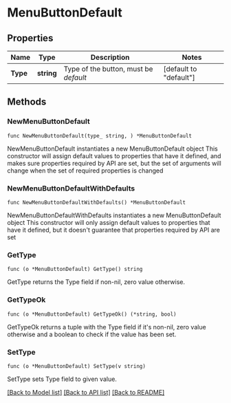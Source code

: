 # MenuButtonDefault

## Properties

Name | Type | Description | Notes
------------ | ------------- | ------------- | -------------
**Type** | **string** | Type of the button, must be *default* | [default to "default"]

## Methods

### NewMenuButtonDefault

`func NewMenuButtonDefault(type_ string, ) *MenuButtonDefault`

NewMenuButtonDefault instantiates a new MenuButtonDefault object
This constructor will assign default values to properties that have it defined,
and makes sure properties required by API are set, but the set of arguments
will change when the set of required properties is changed

### NewMenuButtonDefaultWithDefaults

`func NewMenuButtonDefaultWithDefaults() *MenuButtonDefault`

NewMenuButtonDefaultWithDefaults instantiates a new MenuButtonDefault object
This constructor will only assign default values to properties that have it defined,
but it doesn't guarantee that properties required by API are set

### GetType

`func (o *MenuButtonDefault) GetType() string`

GetType returns the Type field if non-nil, zero value otherwise.

### GetTypeOk

`func (o *MenuButtonDefault) GetTypeOk() (*string, bool)`

GetTypeOk returns a tuple with the Type field if it's non-nil, zero value otherwise
and a boolean to check if the value has been set.

### SetType

`func (o *MenuButtonDefault) SetType(v string)`

SetType sets Type field to given value.



[[Back to Model list]](../README.md#documentation-for-models) [[Back to API list]](../README.md#documentation-for-api-endpoints) [[Back to README]](../README.md)



